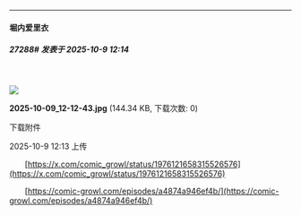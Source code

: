 ﻿
*****

####  堀内爱里衣  
##### 27288#       发表于 2025-10-9 12:14

       

<img src="https://img.stage1st.com/forum/202510/09/121352ksegqbucfgjicxch.jpg" referrerpolicy="no-referrer">

<strong>2025-10-09_12-12-43.jpg</strong> (144.34 KB, 下载次数: 0)

下载附件

2025-10-9 12:13 上传

       [https://x.com/comic_growl/status/1976121658315526576](https://x.com/comic_growl/status/1976121658315526576)

       [https://comic-growl.com/episodes/a4874a946ef4b/](https://comic-growl.com/episodes/a4874a946ef4b/)

